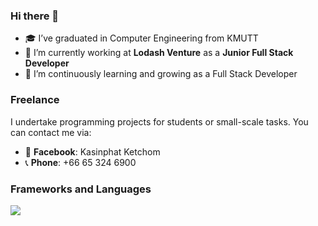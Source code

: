 ### Hi there 👋

- 🎓 I’ve graduated in Computer Engineering from KMUTT  
- 💼 I’m currently working at **Lodash Venture** as a **Junior Full Stack Developer**  
- 🌱 I’m continuously learning and growing as a Full Stack Developer  

### Freelance
I undertake programming projects for students or small-scale tasks. You can contact me via:  
- 📘 **Facebook**: Kasinphat Ketchom  
- 📞 **Phone**: +66 65 324 6900

### Frameworks and Languages

<img src="https://skillicons.dev/icons?i=git,golang,kotlin,swift,ts,js,c,nodejs,nestjs,postgres,mysql,docker" />

